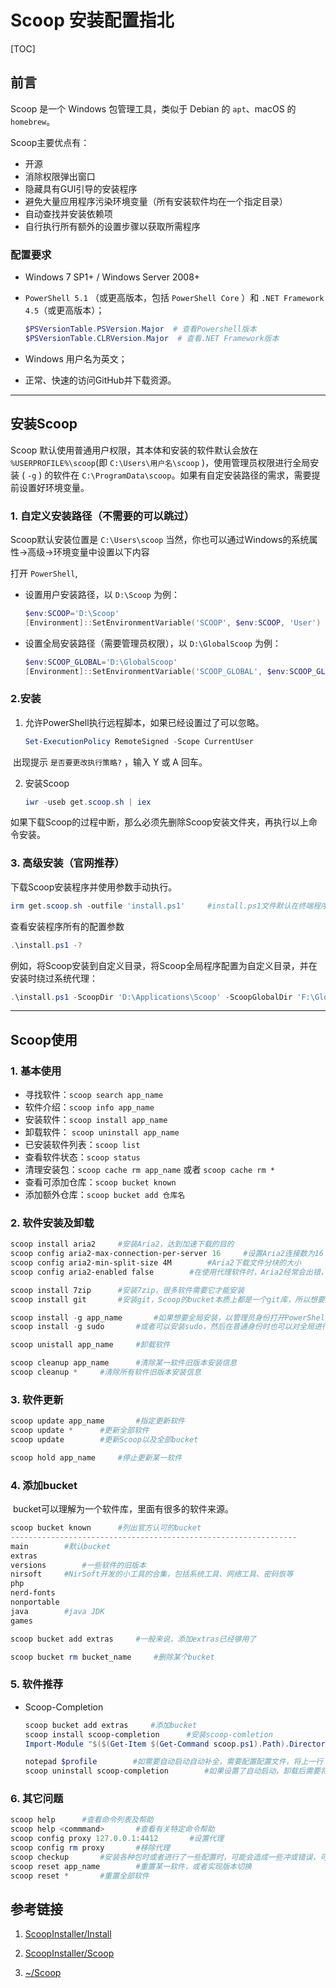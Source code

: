 # Scoop 安装配置指北

[TOC]

## 前言

Scoop 是一个 Win­dows 包管理工具，类似于 De­bian 的 `apt`、ma­cOS 的`homebrew`。

Scoop主要优点有：

+ 开源
+ 消除权限弹出窗口
+ 隐藏具有GUI引导的安装程序
+ 避免大量应用程序污染环境变量（所有安装软件均在一个指定目录）
+ 自动查找并安装依赖项
+ 自行执行所有额外的设置步骤以获取所需程序

### 配置要求

+ Windows 7 SP1+ / Windows Server 2008+

+ `PowerShell 5.1` （或更高版本，包括 `PowerShell Core` ）和 `.NET Framework 4.5`（或更高版本）；

    ```powershell
    $PSVersionTable.PSVersion.Major  # 查看Powershell版本
    $PSVersionTable.CLRVersion.Major  # 查看.NET Framework版本
    ```

+ Windows 用户名为英文；

+ 正常、快速的访问GitHub并下载资源。

---

## 安装Scoop

Scoop 默认使用普通用户权限，其本体和安装的软件默认会放在  `%USERPROFILE%\scoop`(即 `C:\Users\用户名\scoop` )，使用管理员权限进行全局安装 ( `-g` ) 的软件在 `C:\ProgramData\scoop`。如果有自定安装路径的需求，需要提前设置好环境变量。

### 1. 自定义安装路径（不需要的可以跳过）

Scoop默认安装位置是 `C:\Users\scoop` 当然，你也可以通过Windows的系统属性→高级→环境变量中设置以下内容

打开 `PowerShell`,
+ 设置用户安装路径，以 `D:\Scoop` 为例：
    ``` powershell
    $env:SCOOP='D:\Scoop'
    [Environment]::SetEnvironmentVariable('SCOOP', $env:SCOOP, 'User')
    ```

+ 设置全局安装路径（需要管理员权限），以 `D:\GlobalScoop`  为例：
    ``` powershell
    $env:SCOOP_GLOBAL='D:\GlobalScoop'
    [Environment]::SetEnvironmentVariable('SCOOP_GLOBAL', $env:SCOOP_GLOBAL, 'Machine')
    ```

### 2.安装

1. 允许PowerShell执行远程脚本，如果已经设置过了可以忽略。

    ``` Powershell
    Set-ExecutionPolicy RemoteSigned -Scope CurrentUser
    ```

​	出现提示 `是否要更改执行策略?` ，输入 Y 或 A 回车。

2. 安装Scoop

    ``` PowerShell
    iwr -useb get.scoop.sh | iex
    ```

​	如果下载Scoop的过程中断，那么必须先删除Scoop安装文件夹，再执行以上命令安装。

### 3. 高级安装（官网推荐）

下载Scoop安装程序并使用参数手动执行。

``` powershell
irm get.scoop.sh -outfile 'install.ps1'		#install.ps1文件默认在终端程序当前所在目录
```

查看安装程序所有的配置参数

``` powershell
.\install.ps1 -?
```

例如，将Scoop安装到自定义目录，将Scoop全局程序配置为自定义目录，并在安装时绕过系统代理：

``` powershell
.\install.ps1 -ScoopDir 'D:\Applications\Scoop' -ScoopGlobalDir 'F:\GlobalScoopApps' -NoProxy
```

---

## Scoop使用

### 1. 基本使用

+ 寻找软件：`scoop search app_name`
+ 软件介绍：`scoop info app_name`
+ 安装软件：`scoop install app_name`
+ 卸载软件： `scoop uninstall app_name`
+ 已安装软件列表：`scoop list`
+ 查看软件状态：`scoop status`
+ 清理安装包：`scoop cache rm app_name` 或者 `scoop cache rm *`
+ 查看可添加仓库：`scoop bucket known`
+ 添加额外仓库：`scoop bucket add 仓库名`



### 2. 软件安装及卸载

```powershell
scoop install aria2		#安装Aria2，达到加速下载的目的
scoop config aria2-max-connection-per-server 16		#设置Aria2连接数为16
scoop config aria2-min-split-size 4M		#Aria2下载文件分块的大小
scoop config aria2-enabled false		#在使用代理软件时，Aria2经常会出错，可以使用这行命令关闭Aria2

scoop install 7zip		#安装7zip，很多软件需要它才能安装
scoop install git		#安装git，Scoop的bucket本质上都是一个git库，所以想要添加额外的存储库，需要有git环境支撑

scoop install -g app_name		#如果想要全局安装，以管理员身份打开PowerShell
scoop install -g sudo		#或者可以安装sudo，然后在普通身份时也可以对全局进行操作。注意：此时以管理员身份打开Powershell
```

```powershell
scoop unistall app_name		#卸载软件

scoop cleanup app_name		#清除某一软件旧版本安装信息
scoop cleanup *		#清除所有软件旧版本安装信息
```



### 3. 软件更新

```powershell
scoop update app_name		#指定更新软件
scoop update *		#更新全部软件
scoop update		#更新Scoop以及全部bucket

scoop hold app_name		#停止更新某一软件
```



### 4. 添加bucket

​	bucket可以理解为一个软件库，里面有很多的软件来源。

```powershell
scoop bucket known		#列出官方认可的bucket
----------------------------------------------------------------
main		#默认bucket
extras
versions		#一些软件的旧版本
nirsoft		#NirSoft开发的小工具的合集，包括系统工具、网络工具、密码恢等
php
nerd-fonts
nonportable
java		#java JDK
games
```

```powershell
scoop bucket add extras		#一般来说，添加extras已经够用了

scoop bucket rm bucket_name		#删除某个bucket
```

### 5. 软件推荐

+ Scoop-Completion

    ```powershell
    scoop bucket add extras		#添加bucket
    scoop install scoop-completion		#安装scoop-comletion
    Import-Module "$($(Get-Item $(Get-Command scoop.ps1).Path).Directory.   Parent.FullName)\modules\scoop-completion"		#在当前终端启用自动补全

    notepad $profile		#如需要自动启动自动补全，需要配置配置文件，将上一行 “Import……”添加到配置文件中。
    scoop uninstall scoop-completion		#如果设置了自动启动，卸载后需要将   $profile 中的启用代码删除
    ```



### 6. 其它问题

``` powershell
scoop help		#查看命令列表及帮助
scoop help <commmand>		#查看有关特定命令帮助
scoop config proxy 127.0.0.1:4412		#设置代理
scoop config rm proxy		#移除代理
scoop checkup		#安装各种包时或者进行了一些配置时，可能会造成一些冲或错误，可以使用该命令检查，并按照提示来解决。
scoop reset app_name		#重置某一软件，或者实现版本切换
scoop reset *		#重置全部软件
```

## 参考链接

1. [ScoopInstaller/Install](https://github.com/ScoopInstaller/Install)

2. [ScoopInstaller/Scoop](https://github.com/ScoopInstaller/Scoop)
3. [~/Scoop](https://scoop.netlify.app/)